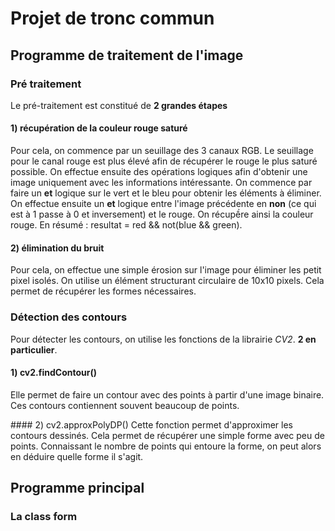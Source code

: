 # Projet de tronc commun

## Programme de traitement de l'image

### Pré traitement
Le pré-traitement est constitué de __2 grandes étapes__  

#### 1) récupération de la couleur rouge saturé
Pour cela, on commence par un seuillage des 3 canaux RGB. Le seuillage pour le canal rouge est plus élevé afin de récupérer le rouge le plus saturé possible.
On effectue ensuite des opérations logiques afin d'obtenir une image uniquement avec les informations intéressante. On commence par faire un __et__ logique sur le vert et le bleu pour obtenir les éléments à éliminer. On effectue ensuite un __et__ logique entre l'image précédente en __non__ (ce qui est à 1 passe à 0 et inversement) et le rouge. On récupềre ainsi la couleur rouge.
En résumé : resultat = red && not(blue && green).  

#### 2) élimination du bruit
Pour cela, on effectue une simple érosion sur l'image pour éliminer les petit pixel isolés.
On utilise un élément structurant circulaire de 10x10 pixels. Cela permet de récupérer les formes nécessaires.  

### Détection des contours
Pour détecter les contours, on utilise les fonctions de la librairie *CV2*. __2 en particulier__.  

#### 1) cv2.findContour()
Elle permet de faire un contour avec des points à partir d'une image binaire. Ces contours contiennent souvent beaucoup de points.  

#### 2) cv2.approxPolyDP()
Cette fonction permet d'approximer les contours dessinés. Cela permet de récupérer une simple forme avec peu de points. Connaissant le nombre de points qui entoure la forme, on peut alors en déduire quelle forme il s'agit.  

## Programme principal

### La class form


